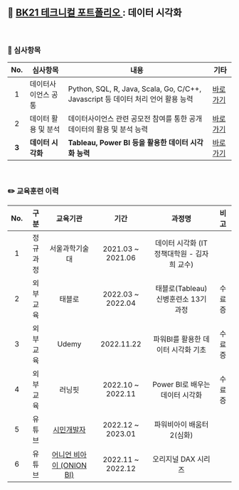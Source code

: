 ## 📂 <a href='https://github.com/countifs/portfolio'> BK21 테크니컬 포트폴리오 </a> : 데이터 시각화

<br>

### 🚩 심사항목

|  No.  | 심사항목            | 내용                                                         | 기타                                                         |
| :---: | ------------------- | ------------------------------------------------------------ | ------------------------------------------------------------ |
|   1   | 데이터사이언스 공통 | Python, SQL, R, Java, Scala, Go, C/C++, Javascript 등 데이터 처리 언어 활용 능력 | <a href='https://github.com/countifs/portfolio/tree/main/1.%20%EB%8D%B0%EC%9D%B4%ED%84%B0%EC%82%AC%EC%9D%B4%EC%96%B8%EC%8A%A4%20%EA%B3%B5%ED%86%B5'>바로가기</a> |
|   2   | 데이터 활용 및 분석 | 데이터사이언스 관련 공모전 참여를 통한 공개 데이터의 활용 및 분석 능력 | <a href='https://github.com/countifs/portfolio/tree/main/2.%20%EB%8D%B0%EC%9D%B4%ED%84%B0%20%ED%99%9C%EC%9A%A9%20%EB%B0%8F%20%EB%B6%84%EC%84%9D'>바로가기</a> |
| **3** | **데이터 시각화**   | **Tableau, Power BI 등을 활용한 데이터 시각화 능력**         | <a href='https://github.com/countifs/portfolio/tree/main/3.%20%EB%8D%B0%EC%9D%B4%ED%84%B0%20%EC%8B%9C%EA%B0%81%ED%99%94'>바로가기</a> |

<br>



### ✏️ 교육훈련 이력

| No.  |   구분   |                           교육기관                           |       기간        |                   과정명                   |  비고  |
| :--: | :------: | :----------------------------------------------------------: | :---------------: | :----------------------------------------: | :----: |
|  1   | 정규과정 |                        서울과학기술대                        | 2021.03 ~ 2021.06 | 데이터 시각화 (IT정책대학원 - 김자희 교수) |        |
|  2   | 외부교육 |                            태블로                            | 2022.03 ~ 2022.04 |    태블로(Tableau) 신병훈련소 13기 과정    | 수료증 |
|  3   | 외부교육 |                            Udemy                             |    2022.11.22     |     파워BI를 활용한 데이터 시각화 기초     | 수료증 |
|  4   | 외부교육 |                            러닝핏                            | 2022.10 ~ 2022.11 |      Power BI로 배우는 데이터 시각화       | 수료증 |
|  5   |  유튜브  | <a href='https://www.youtube.com/@citizendeveloper3327/playlists'>시민개발자</a> | 2022.12 ~ 2023.01 |          파워비아이 배움터2(심화)          |        |
|  6   |  유튜브  | <a href='https://www.youtube.com/@ONION-BI'>어니언 비아이 (ONION BI)</a> | 2022.11 ~ 2022.12 |            오리지널 DAX 시리즈             |        |


<br>


